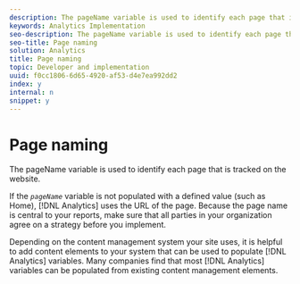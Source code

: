 ```yaml
---
description: The pageName variable is used to identify each page that is tracked on the website.
keywords: Analytics Implementation
seo-description: The pageName variable is used to identify each page that is tracked on the website.
seo-title: Page naming
solution: Analytics
title: Page naming
topic: Developer and implementation
uuid: f0cc1806-6d65-4920-af53-d4e7ea992dd2
index: y
internal: n
snippet: y
---
```


# Page naming

The pageName variable is used to identify each page that is tracked on the website.

If the *`pageName`* variable is not populated with a defined value (such as Home), [!DNL Analytics] uses the URL of the page. Because the page name is central to your reports, make sure that all parties in your organization agree on a strategy before you implement.

Depending on the content management system your site uses, it is helpful to add content elements to your system that can be used to populate [!DNL Analytics] variables. Many companies find that most [!DNL Analytics] variables can be populated from existing content management elements. 
